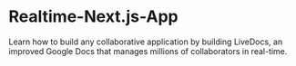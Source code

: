 # Realtime-Next.js-App
Learn how to build any collaborative application by building LiveDocs, an improved Google Docs that manages millions of collaborators in real-time.
